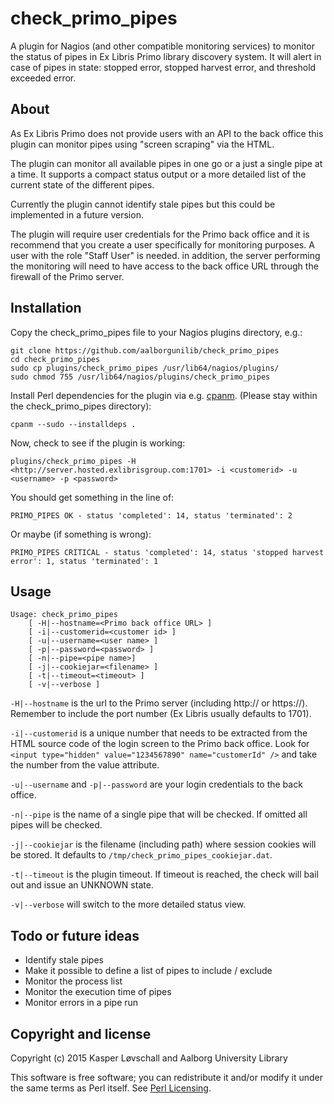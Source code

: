 # check_primo_pipes
A plugin for Nagios (and other compatible monitoring services) to monitor the status of pipes in Ex Libris Primo library discovery system. It will alert in case of pipes in state: stopped error, stopped harvest error, and threshold exceeded error.

## About
As Ex Libris Primo does not provide users with an API to the back office this plugin can monitor pipes using "screen scraping" via the HTML.

The plugin can monitor all available pipes in one go or a just a single pipe at a time. It supports a compact status output or a more detailed list of the current state of the different pipes.

Currently the plugin cannot identify stale pipes but this could be implemented in a future version.

The plugin will require user credentials for the Primo back office and it is recommend that you create a user specifically for monitoring purposes. A user with the role "Staff User" is needed. in addition, the server performing the monitoring will need to have access to the back office URL through the firewall of the Primo server.

## Installation

Copy the check_primo_pipes file to your Nagios plugins directory, e.g.:

    git clone https://github.com/aalborgunilib/check_primo_pipes
    cd check_primo_pipes
    sudo cp plugins/check_primo_pipes /usr/lib64/nagios/plugins/
    sudo chmod 755 /usr/lib64/nagios/plugins/check_primo_pipes

Install Perl dependencies for the plugin via e.g. [cpanm](https://metacpan.org/pod/App::cpanminus). (Please stay within the check_primo_pipes directory):

    cpanm --sudo --installdeps .

Now, check to see if the plugin is working:

    plugins/check_primo_pipes -H <http://server.hosted.exlibrisgroup.com:1701> -i <customerid> -u <username> -p <password>

You should get something in the line of:

    PRIMO_PIPES OK - status 'completed': 14, status 'terminated': 2
    
Or maybe (if something is wrong):

    PRIMO_PIPES CRITICAL - status 'completed': 14, status 'stopped harvest error': 1, status 'terminated': 1

## Usage

    Usage: check_primo_pipes
        [ -H|--hostname=<Primo back office URL> ]
        [ -i|--customerid=<customer id> ]
        [ -u|--username=<user name> ]
        [ -p|--password=<password> ]
        [ -n|--pipe=<pipe name>]
        [ -j|--cookiejar=<filename> ]
        [ -t|--timeout=<timeout> ]
        [ -v|--verbose ]

`-H|--hostname` is the url to the Primo server (including http:// or https://). Remember to include the port number (Ex Libris usually defaults to 1701).

`-i|--customerid` is a unique number that needs to be extracted from the HTML source code of the login screen to the Primo back office. Look for `<input type="hidden" value="1234567890" name="customerId" />` and take the number from the value attribute.

`-u|--username` and `-p|--password` are your login credentials to the back office.

`-n|--pipe` is the name of a single pipe that will be checked. If omitted all pipes will be checked.

`-j|--cookiejar` is the filename (including path) where session cookies will be stored. It defaults to `/tmp/check_primo_pipes_cookiejar.dat`.

`-t|--timeout` is the plugin timeout. If timeout is reached, the check will bail out and issue an UNKNOWN state.

`-v|--verbose` will switch to the more detailed status view.

## Todo or future ideas

* Identify stale pipes
* Make it possible to define a list of pipes to include / exclude
* Monitor the process list
* Monitor the execution time of pipes
* Monitor errors in a pipe run

## Copyright and license

Copyright (c) 2015 Kasper Løvschall and Aalborg University Library

This software is free software; you can redistribute it and/or modify it under the same terms as Perl itself. See [Perl Licensing](http://dev.perl.org/licenses/).
